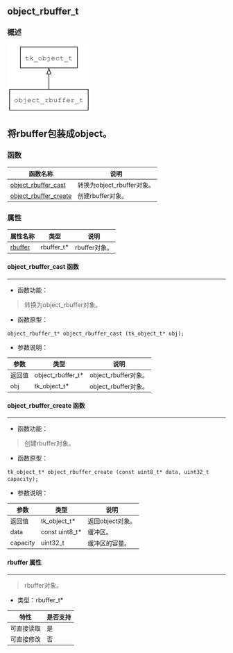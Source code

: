 ## object\_rbuffer\_t
### 概述
![image](images/object_rbuffer_t_0.png)

将rbuffer包装成object。
----------------------------------
### 函数
<p id="object_rbuffer_t_methods">

| 函数名称 | 说明 | 
| -------- | ------------ | 
| <a href="#object_rbuffer_t_object_rbuffer_cast">object\_rbuffer\_cast</a> | 转换为object_rbuffer对象。 |
| <a href="#object_rbuffer_t_object_rbuffer_create">object\_rbuffer\_create</a> | 创建rbuffer对象。 |
### 属性
<p id="object_rbuffer_t_properties">

| 属性名称 | 类型 | 说明 | 
| -------- | ----- | ------------ | 
| <a href="#object_rbuffer_t_rbuffer">rbuffer</a> | rbuffer\_t* | rbuffer对象。 |
#### object\_rbuffer\_cast 函数
-----------------------

* 函数功能：

> <p id="object_rbuffer_t_object_rbuffer_cast">转换为object_rbuffer对象。

* 函数原型：

```
object_rbuffer_t* object_rbuffer_cast (tk_object_t* obj);
```

* 参数说明：

| 参数 | 类型 | 说明 |
| -------- | ----- | --------- |
| 返回值 | object\_rbuffer\_t* | object\_rbuffer对象。 |
| obj | tk\_object\_t* | object\_rbuffer对象。 |
#### object\_rbuffer\_create 函数
-----------------------

* 函数功能：

> <p id="object_rbuffer_t_object_rbuffer_create">创建rbuffer对象。

* 函数原型：

```
tk_object_t* object_rbuffer_create (const uint8_t* data, uint32_t capacity);
```

* 参数说明：

| 参数 | 类型 | 说明 |
| -------- | ----- | --------- |
| 返回值 | tk\_object\_t* | 返回object对象。 |
| data | const uint8\_t* | 缓冲区。 |
| capacity | uint32\_t | 缓冲区的容量。 |
#### rbuffer 属性
-----------------------
> <p id="object_rbuffer_t_rbuffer">rbuffer对象。

* 类型：rbuffer\_t*

| 特性 | 是否支持 |
| -------- | ----- |
| 可直接读取 | 是 |
| 可直接修改 | 否 |
